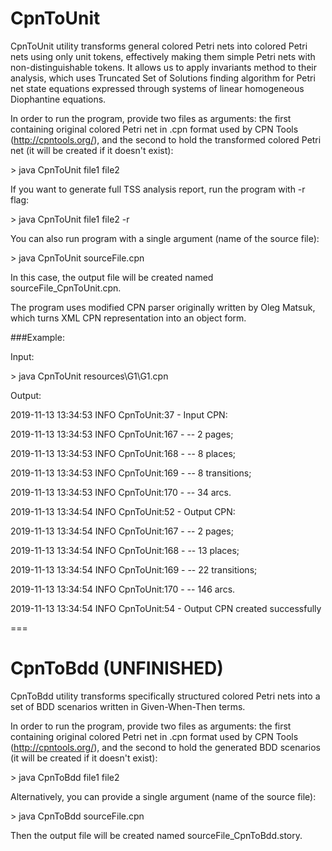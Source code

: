 # CpnToUnit

CpnToUnit utility transforms general colored Petri nets into colored Petri nets using only unit tokens,
effectively making them simple Petri nets with non-distinguishable tokens. It allows us to apply invariants method to their analysis, which uses Truncated Set of Solutions finding algorithm for Petri net state equations expressed through systems of linear homogeneous Diophantine equations.

In order to run the program, provide two files as arguments: the first containing original colored Petri net
in .cpn format used by CPN Tools (http://cpntools.org/), and the second to hold the transformed colored Petri net (it will be created if it doesn't exist):

\> java CpnToUnit file1 file2 


If you want to generate full TSS analysis report, run the program with -r flag:

\> java CpnToUnit file1 file2 -r 


You can also run program with a single argument (name of the source file):

\> java CpnToUnit sourceFile.cpn

In this case, the output file will be created named sourceFile_CpnToUnit.cpn.

The program uses modified CPN parser originally written by Oleg Matsuk, which turns XML CPN representation into an object form.

###Example:

Input:

\> java CpnToUnit resources\G1\G1.cpn

Output:

2019-11-13 13:34:53 INFO  CpnToUnit:37 - Input CPN:
 
2019-11-13 13:34:53 INFO  CpnToUnit:167 - -- 2 pages;

2019-11-13 13:34:53 INFO  CpnToUnit:168 - -- 8 places;

2019-11-13 13:34:53 INFO  CpnToUnit:169 - -- 8 transitions;

2019-11-13 13:34:53 INFO  CpnToUnit:170 - -- 34 arcs.


2019-11-13 13:34:54 INFO  CpnToUnit:52 - Output CPN:
 
2019-11-13 13:34:54 INFO  CpnToUnit:167 - -- 2 pages;

2019-11-13 13:34:54 INFO  CpnToUnit:168 - -- 13 places;

2019-11-13 13:34:54 INFO  CpnToUnit:169 - -- 22 transitions;

2019-11-13 13:34:54 INFO  CpnToUnit:170 - -- 146 arcs.


2019-11-13 13:34:54 INFO  CpnToUnit:54 - Output CPN created successfully

===

# CpnToBdd (UNFINISHED)

CpnToBdd utility transforms specifically structured colored Petri nets into a set of BDD scenarios written in Given-When-Then terms.

In order to run the program, provide two files as arguments: the first containing original colored Petri net
in .cpn format used by CPN Tools (http://cpntools.org/), and the second to hold the generated BDD scenarios (it will be created if it doesn't exist):

\> java CpnToBdd file1 file2 


Alternatively, you can provide a single argument (name of the source file):

\> java CpnToBdd sourceFile.cpn

Then the output file will be created named sourceFile_CpnToBdd.story.